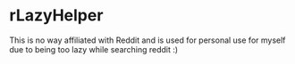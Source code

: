 # rLazyHelper
This is no way affiliated with Reddit and is used for personal use for myself due to being too lazy while searching reddit :)
